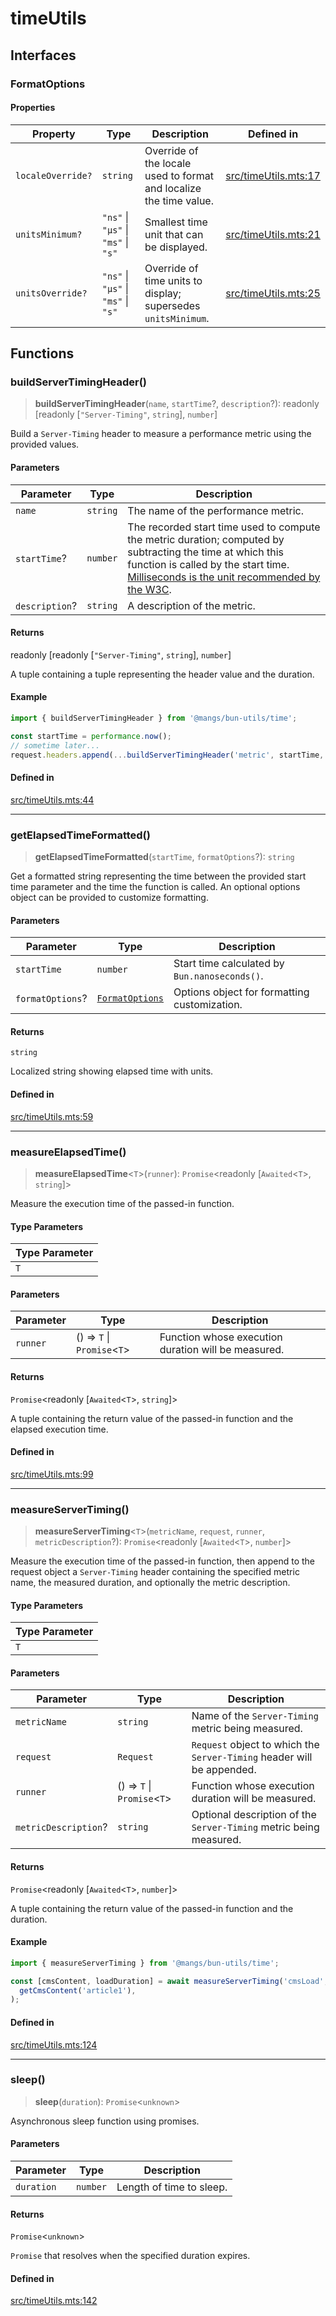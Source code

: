 # timeUtils

## Interfaces

### FormatOptions

#### Properties

| Property | Type | Description | Defined in |
| ------ | ------ | ------ | ------ |
| `localeOverride?` | `string` | Override of the locale used to format and localize the time value. | [src/timeUtils.mts:17](https://github.com/mangs/bun-utils/blob/faccc2db3a4a524015a8450b07cb9a1da09a7d11/src/timeUtils.mts#L17) |
| `unitsMinimum?` | `"ns"` \| `"μs"` \| `"ms"` \| `"s"` | Smallest time unit that can be displayed. | [src/timeUtils.mts:21](https://github.com/mangs/bun-utils/blob/faccc2db3a4a524015a8450b07cb9a1da09a7d11/src/timeUtils.mts#L21) |
| `unitsOverride?` | `"ns"` \| `"μs"` \| `"ms"` \| `"s"` | Override of time units to display; supersedes `unitsMinimum`. | [src/timeUtils.mts:25](https://github.com/mangs/bun-utils/blob/faccc2db3a4a524015a8450b07cb9a1da09a7d11/src/timeUtils.mts#L25) |

## Functions

### buildServerTimingHeader()

> **buildServerTimingHeader**(`name`, `startTime`?, `description`?): readonly [readonly [`"Server-Timing"`, `string`], `number`]

Build a `Server-Timing` header to measure a performance metric using the provided values.

#### Parameters

| Parameter | Type | Description |
| ------ | ------ | ------ |
| `name` | `string` | The name of the performance metric. |
| `startTime`? | `number` | The recorded start time used to compute the metric duration; computed by subtracting the time at which this function is called by the start time. [Milliseconds is the unit recommended by the W3C](https://w3c.github.io/server-timing/#duration-attribute). |
| `description`? | `string` | A description of the metric. |

#### Returns

readonly [readonly [`"Server-Timing"`, `string`], `number`]

A tuple containing a tuple representing the header value and the duration.

#### Example

```ts
import { buildServerTimingHeader } from '@mangs/bun-utils/time';

const startTime = performance.now();
// sometime later...
request.headers.append(...buildServerTimingHeader('metric', startTime, 'It measures everything')[0]);
```

#### Defined in

[src/timeUtils.mts:44](https://github.com/mangs/bun-utils/blob/faccc2db3a4a524015a8450b07cb9a1da09a7d11/src/timeUtils.mts#L44)

***

### getElapsedTimeFormatted()

> **getElapsedTimeFormatted**(`startTime`, `formatOptions`?): `string`

Get a formatted string representing the time between the provided start time parameter and the
time the function is called. An optional options object can be provided to customize formatting.

#### Parameters

| Parameter | Type | Description |
| ------ | ------ | ------ |
| `startTime` | `number` | Start time calculated by `Bun.nanoseconds()`. |
| `formatOptions`? | [`FormatOptions`](timeUtils.md#formatoptions) | Options object for formatting customization. |

#### Returns

`string`

Localized string showing elapsed time with units.

#### Defined in

[src/timeUtils.mts:59](https://github.com/mangs/bun-utils/blob/faccc2db3a4a524015a8450b07cb9a1da09a7d11/src/timeUtils.mts#L59)

***

### measureElapsedTime()

> **measureElapsedTime**\<`T`\>(`runner`): `Promise`\<readonly [`Awaited`\<`T`\>, `string`]\>

Measure the execution time of the passed-in function.

#### Type Parameters

| Type Parameter |
| ------ |
| `T` |

#### Parameters

| Parameter | Type | Description |
| ------ | ------ | ------ |
| `runner` | () => `T` \| `Promise`\<`T`\> | Function whose execution duration will be measured. |

#### Returns

`Promise`\<readonly [`Awaited`\<`T`\>, `string`]\>

A tuple containing the return value of the passed-in function and the elapsed execution time.

#### Defined in

[src/timeUtils.mts:99](https://github.com/mangs/bun-utils/blob/faccc2db3a4a524015a8450b07cb9a1da09a7d11/src/timeUtils.mts#L99)

***

### measureServerTiming()

> **measureServerTiming**\<`T`\>(`metricName`, `request`, `runner`, `metricDescription`?): `Promise`\<readonly [`Awaited`\<`T`\>, `number`]\>

Measure the execution time of the passed-in function, then append to the request object a
`Server-Timing` header containing the specified metric name, the measured duration, and
optionally the metric description.

#### Type Parameters

| Type Parameter |
| ------ |
| `T` |

#### Parameters

| Parameter | Type | Description |
| ------ | ------ | ------ |
| `metricName` | `string` | Name of the `Server-Timing` metric being measured. |
| `request` | `Request` | `Request` object to which the `Server-Timing` header will be appended. |
| `runner` | () => `T` \| `Promise`\<`T`\> | Function whose execution duration will be measured. |
| `metricDescription`? | `string` | Optional description of the `Server-Timing` metric being measured. |

#### Returns

`Promise`\<readonly [`Awaited`\<`T`\>, `number`]\>

A tuple containing the return value of the passed-in function and the duration.

#### Example

```ts
import { measureServerTiming } from '@mangs/bun-utils/time';

const [cmsContent, loadDuration] = await measureServerTiming('cmsLoad', request, () =>
  getCmsContent('article1'),
);
```

#### Defined in

[src/timeUtils.mts:124](https://github.com/mangs/bun-utils/blob/faccc2db3a4a524015a8450b07cb9a1da09a7d11/src/timeUtils.mts#L124)

***

### sleep()

> **sleep**(`duration`): `Promise`\<`unknown`\>

Asynchronous sleep function using promises.

#### Parameters

| Parameter | Type | Description |
| ------ | ------ | ------ |
| `duration` | `number` | Length of time to sleep. |

#### Returns

`Promise`\<`unknown`\>

`Promise` that resolves when the specified duration expires.

#### Defined in

[src/timeUtils.mts:142](https://github.com/mangs/bun-utils/blob/faccc2db3a4a524015a8450b07cb9a1da09a7d11/src/timeUtils.mts#L142)
